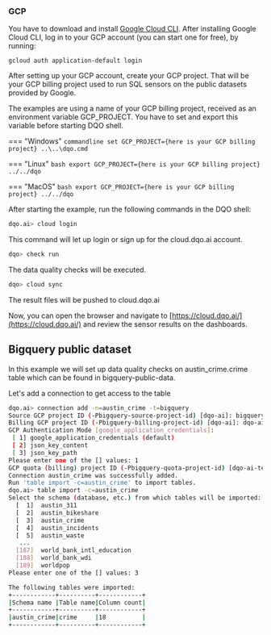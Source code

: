 ### GCP
You have to download and install [Google Cloud CLI](https://cloud.google.com/sdk/docs/install).
After installing Google Cloud CLI, log in to your GCP account (you can start one for free), by running:

```commandline
gcloud auth application-default login
```

After setting up your GCP account, create your GCP project. That will be your GCP billing project
used to run SQL sensors on the public datasets provided by Google.

The examples are using a name of your GCP billing project, received as an environment variable GCP_PROJECT.
You have to set and export this variable before starting DQO shell.

=== "Windows"
    ```commandline
    set GCP_PROJECT={here is your GCP billing project}
    ..\..\dqo.cmd
    ```

=== "Linux"
    ```bash
    export GCP_PROJECT={here is your GCP billing project}
    ../../dqo
    ```

=== "MacOS"
    ```bash
    export GCP_PROJECT={here is your GCP billing project}
    ../../dqo
    ```

After starting the example, run the following commands in the DQO shell:
```bash
dqo.ai> cloud login
```
This command will let up login or sign up for the cloud.dqo.ai account.

```bash
dqo> check run
```
The data quality checks will be executed.
```bash
dqo> cloud sync
```
The result files will be pushed to cloud.dqo.ai

Now, you can open the browser and navigate to [https://cloud.dqo.ai/](https://cloud.dqo.ai/)
and review the sensor results on the dashboards.

## Bigquery public dataset

In this example we will set up data quality checks on austin_crime.crime table which can be found in
bigquery-public-data.

Let's add a connection to get access to the table 

```bash
dqo.ai> connection add -n=austin_crime -t=bigquery
Source GCP project ID (-Pbigquery-source-project-id) [dqo-ai]: bigquery-public-data
Billing GCP project ID (-Pbigquery-billing-project-id) [dqo-ai]: dqo-ai-testing
GCP Authentication Mode [google_application_credentials]:
 [ 1] google_application_credentials (default)
 [ 2] json_key_content
 [ 3] json_key_path
Please enter one of the [] values: 1
GCP quota (billing) project ID (-Pbigquery-quota-project-id) [dqo-ai-testing]: dqo-ai-testing
Connection austin_crime was successfully added.
Run 'table import -c=austin_crime' to import tables.
dqo.ai> table import -c=austin_crime
Select the schema (database, etc.) from which tables will be imported:
  [  1]  austin_311
  [  2]  austin_bikeshare
  [  3]  austin_crime
  [  4]  austin_incidents
  [  5]  austin_waste
   ...
  [187]  world_bank_intl_education
  [188]  world_bank_wdi
  [189]  worldpop
Please enter one of the [] values: 3

The following tables were imported:
+------------+----------+------------+
|Schema name |Table name|Column count|
+------------+----------+------------+
|austin_crime|crime     |18          |
+------------+----------+------------+
```
